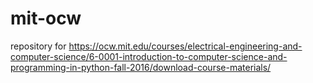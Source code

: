 # mit-ocw

repository for https://ocw.mit.edu/courses/electrical-engineering-and-computer-science/6-0001-introduction-to-computer-science-and-programming-in-python-fall-2016/download-course-materials/
